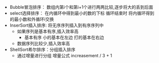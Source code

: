 * Bubble冒泡排序： 数组内第i个和第i+1个进行两两比较,逐步将大的丢到后面
* select选择排序： 在内循环中得到最小的数的下标 循环结束时 将内循环得到的最小数和外循环i交换
* InserSort插入排序: 将无序序列插入到有序序列中 
    + 如果序列是基本有序,插入效率高
        + 基本有序 小的基本在左边 打的基本在右边 
    + 数据序列比较少,插入效率高
* ShellSort希尔排序：分组插入排序
    + 通过增量进行分组 增量公式 increasement / 3 + 1